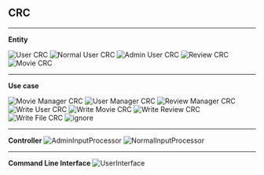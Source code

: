 ## CRC
****
**Entity**

![User CRC](https://github.com/CSC207-UofT/course-project-team-28/blob/main/src/CRCCards/usercrc.jpeg)
![Normal User CRC](https://github.com/CSC207-UofT/course-project-team-28/blob/main/src/CRCCards/normalusercrc.jpeg)
![Admin User CRC](https://github.com/CSC207-UofT/course-project-team-28/blob/main/src/CRCCards/adminusercrc.jpeg)
![Review CRC](https://github.com/CSC207-UofT/course-project-team-28/blob/main/src/CRCCards/reviewcrc.jpeg)
![Movie CRC](https://github.com/CSC207-UofT/course-project-team-28/blob/main/src/CRCCards/moviecrc.jpeg)
****
**Use case**

![Movie Manager CRC](https://github.com/CSC207-UofT/course-project-team-28/blob/main/src/CRCCards/moviemanagercrc.jpeg)
![User Manager CRC](https://github.com/CSC207-UofT/course-project-team-28/blob/main/src/CRCCards/usermanagercrc.jpeg)
![Review Manager CRC](https://github.com/CSC207-UofT/course-project-team-28/blob/main/src/CRCCards/reviewmanagercrc.jpeg)
![Write User CRC](https://github.com/CSC207-UofT/course-project-team-28/blob/main/src/CRCCards/writeusercrc.jpeg)
![Write Movie CRC](https://github.com/CSC207-UofT/course-project-team-28/blob/main/src/CRCCards/writemoviecrc.jpeg)
![Write Review CRC](https://github.com/CSC207-UofT/course-project-team-28/blob/main/src/CRCCards/writereviewcrc.jpeg)
![Write File CRC](https://github.com/CSC207-UofT/course-project-team-28/blob/main/src/CRCCards/writefilecrc.jpeg)
![ignore](https://github.com/CSC207-UofT/course-project-team-28/blob/main/src/CRCCards/ignore1lncrc.jpeg)
****
**Controller**
![AdminInputProcessor](https://github.com/CSC207-UofT/course-project-team-28/blob/main/src/CRCCards/adminipcrc.jpeg)
![NormalInputProcessor](https://github.com/CSC207-UofT/course-project-team-28/blob/main/src/CRCCards/normipcrc.jpeg)
****
**Command Line Interface**
![UserInterface](https://github.com/CSC207-UofT/course-project-team-28/blob/main/src/CRCCards/uicrc.jpeg)